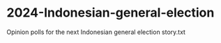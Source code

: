 # 2024-Indonesian-general-election
Opinion polls for the next Indonesian general election
story.txt
